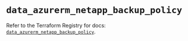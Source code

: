 # `data_azurerm_netapp_backup_policy`

Refer to the Terraform Registry for docs: [`data_azurerm_netapp_backup_policy`](https://registry.terraform.io/providers/hashicorp/azurerm/4.43.0/docs/data-sources/netapp_backup_policy).
